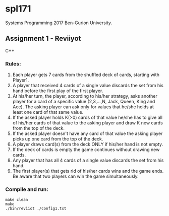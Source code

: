 # spl171
Systems Programming 2017 Ben-Gurion University.

## Assignment 1 - Reviiyot

C++

### Rules:
1. Each player gets 7 cards from the shuffled deck of cards, starting with Player1.
2. A player that received 4 cards of a single value discards the set from his hand before the first play of the first player.
3. At his/her turn, the player, according to his/her strategy, asks another player for a card of a specific value (2,3,...,N, Jack, Queen, King and Ace). The asking player can ask only for values that he/she holds at least one card of that same value.
4. If the asked player holds K(>0) cards of that value he/she has to give all of his/her cards of that value to the asking player and draw K new cards from the top of the deck. 
5. If the asked player doesn't have any card of that value the asking player picks up one card from the top of the deck.
6. A player draws card(s) from the deck ONLY if his/her hand is not empty.
7. If the deck of cards is empty the game continues without drawing new cards.
8. Any player that has all 4 cards of a single value discards the set from his hand.
9. The first player(s) that gets rid of his/her cards wins and the game ends. Be aware that two players can win the game simultaneously.

### Compile and run:
```
make clean
make
./bin/reviiot ./config1.txt
```
